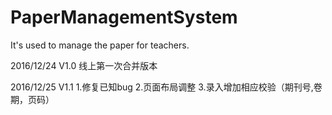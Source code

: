# PaperManagementSystem
It's used to manage the paper for teachers.

2016/12/24 V1.0 
线上第一次合并版本

2016/12/25 V1.1 
1.修复已知bug
2.页面布局调整
3.录入增加相应校验（期刊号,卷期，页码）
